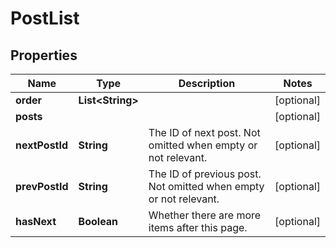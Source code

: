 

# PostList


## Properties

| Name | Type | Description | Notes |
|------------ | ------------- | ------------- | -------------|
|**order** | **List&lt;String&gt;** |  |  [optional] |
|**posts** |  |  |  [optional] |
|**nextPostId** | **String** | The ID of next post. Not omitted when empty or not relevant. |  [optional] |
|**prevPostId** | **String** | The ID of previous post. Not omitted when empty or not relevant. |  [optional] |
|**hasNext** | **Boolean** | Whether there are more items after this page. |  [optional] |



